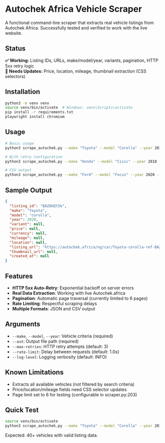 # Autochek Africa Vehicle Scraper

A functional command-line scraper that extracts real vehicle listings from Autochek Africa. Successfully tested and verified to work with the live website.

## Status

**✅ Working:** Listing IDs, URLs, make/model/year, variants, pagination, HTTP 5xx retry logic  
**🔧 Needs Updates:** Price, location, mileage, thumbnail extraction (CSS selectors)

## Installation

```bash
python3 -m venv venv
source venv/bin/activate  # Windows: venv\Scripts\activate
pip install -r requirements.txt
playwright install chromium
```

## Usage

```bash
# Basic usage
python3 scrape_autochek.py --make "Toyota" --model "Corolla" --year 2015 --out results.json

# With retry configuration
python3 scrape_autochek.py --make "Honda" --model "Civic" --year 2018 --out results.csv --max-retries 5

# CSV output
python3 scrape_autochek.py --make "Ford" --model "Focus" --year 2020 --out results.csv
```

## Sample Output

```json
{
  "listing_id": "BAZ8UQt5b",
  "make": "Toyota",
  "model": "corolla", 
  "year": 2020,
  "variant": null,
  "price": null,
  "currency": null,
  "mileage": null,
  "location": null,
  "listing_url": "https://autochek.africa/ng/car/Toyota-corolla-ref-BAZ8UQt5b",
  "thumbnail_url": null,
  "created_at": null
}
```

## Features

- **HTTP 5xx Auto-Retry**: Exponential backoff on server errors
- **Real Data Extraction**: Working with live Autochek.africa
- **Pagination**: Automatic page traversal (currently limited to 6 pages)
- **Rate Limiting**: Respectful scraping delays
- **Multiple Formats**: JSON and CSV output

## Arguments

- `--make`, `--model`, `--year`: Vehicle criteria (required)
- `--out`: Output file path (required)
- `--max-retries`: HTTP retry attempts (default: 3)
- `--rate-limit`: Delay between requests (default: 1.0s)
- `--log-level`: Logging verbosity (default: INFO)

## Known Limitations

- Extracts all available vehicles (not filtered by search criteria)  
- Price/location/mileage fields need CSS selector updates
- Page limit set to 6 for testing (configurable in scraper.py:203)

## Quick Test

```bash
source venv/bin/activate
python3 scrape_autochek.py --make "Toyota" --model "Corolla" --year 2015 --out test.json
```

Expected: 40+ vehicles with valid listing data.